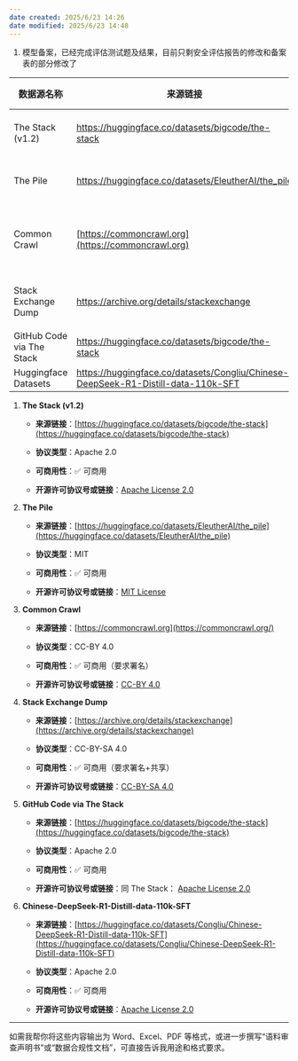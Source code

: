 ```yaml
---
date created: 2025/6/23 14:26
date modified: 2025/6/23 14:48
---
```

1. 模型备案，已经完成评估测试题及结果，目前只剩安全评估报告的修改和备案表的部分修改了

| 数据源名称                     | 来源链接                                                                              | 协议类型         | 可商用性       | 开源许可协议号或链接                                                                                                               |
| ------------------------- | --------------------------------------------------------------------------------- | ------------ | ---------- | ------------------------------------------------------------------------------------------------------------------------ |
| The Stack (v1.2)          | https://huggingface.co/datasets/bigcode/the-stack                                 | Apache 2.0   | ✅可商用       | [https://www.apache.org/licenses/LICENSE-2.0](https://www.apache.org/licenses/LICENSE-2.0)                               |
| The Pile                  | https://huggingface.co/datasets/EleutherAI/the_pile                               | MIT          | ✅可商用       | [https://github.com/EleutherAI/the-pile/blob/master/LICENSE](https://github.com/EleutherAI/the-pile/blob/master/LICENSE) |
| Common Crawl              | [https://commoncrawl.org](https://commoncrawl.org)                                | CC-BY 4.0    | ✅可商用（要求署名） | https://creativecommons.org/licenses/by/4.0/                                                                             |
| Stack Exchange Dump       | https://archive.org/details/stackexchange                                         | CC-BY-SA 4.0 | ✅（署名共享）    | https://creativecommons.org/licenses/by-sa/4.0/                                                                          |
| GitHub Code via The Stack | https://huggingface.co/datasets/bigcode/the-stack                                 | Apache 2.0   | ✅          | 同上                                                                                                                       |
| Huggingface Datasets      | https://huggingface.co/datasets/Congliu/Chinese-DeepSeek-R1-Distill-data-110k-SFT | Apache 2.0   | ✅          | https://www.apache.org/licenses/LICENSE-2.0                                                                              |

1. **The Stack (v1.2)**
	- **来源链接**：[https://huggingface.co/datasets/bigcode/the-stack](https://huggingface.co/datasets/bigcode/the-stack)

	- **协议类型**：Apache 2.0

	- **可商用性**：✅ 可商用
		
	- **开源许可协议号或链接**：[Apache License 2.0](https://www.apache.org/licenses/LICENSE-2.0)
		

2. **The Pile**
	
	- **来源链接**：[https://huggingface.co/datasets/EleutherAI/the_pile](https://huggingface.co/datasets/EleutherAI/the_pile)
		
	- **协议类型**：MIT
		
	- **可商用性**：✅ 可商用
		
	- **开源许可协议号或链接**：[MIT License](https://github.com/EleutherAI/the-pile/blob/master/LICENSE)
		
3. **Common Crawl**
	
	- **来源链接**：[https://commoncrawl.org](https://commoncrawl.org/)
		
	- **协议类型**：CC-BY 4.0
		
	- **可商用性**：✅ 可商用（要求署名）
		
	- **开源许可协议号或链接**：[CC-BY 4.0](https://creativecommons.org/licenses/by/4.0/)
		
4. **Stack Exchange Dump**
	
	- **来源链接**：[https://archive.org/details/stackexchange](https://archive.org/details/stackexchange)
		
	- **协议类型**：CC-BY-SA 4.0
		
	- **可商用性**：✅ 可商用（要求署名+共享）
		
	- **开源许可协议号或链接**：[CC-BY-SA 4.0](https://creativecommons.org/licenses/by-sa/4.0/)
		
5. **GitHub Code via The Stack**
	
	- **来源链接**：[https://huggingface.co/datasets/bigcode/the-stack](https://huggingface.co/datasets/bigcode/the-stack)
		
	- **协议类型**：Apache 2.0
		
	- **可商用性**：✅ 可商用
		
	- **开源许可协议号或链接**：同 The Stack： [Apache License 2.0](https://www.apache.org/licenses/LICENSE-2.0)

6. **Chinese-DeepSeek-R1-Distill-data-110k-SFT**
	
	- **来源链接**：[https://huggingface.co/datasets/Congliu/Chinese-DeepSeek-R1-Distill-data-110k-SFT](https://huggingface.co/datasets/Congliu/Chinese-DeepSeek-R1-Distill-data-110k-SFT)
		
	- **协议类型**：Apache 2.0
		
	- **可商用性**：✅ 可商用
		
	- **开源许可协议号或链接**：[Apache License 2.0](https://www.apache.org/licenses/LICENSE-2.0)

---

如需我帮你将这些内容输出为 Word、Excel、PDF 等格式，或进一步撰写“语料审查声明书”或“数据合规性文档”，可直接告诉我用途和格式要求。